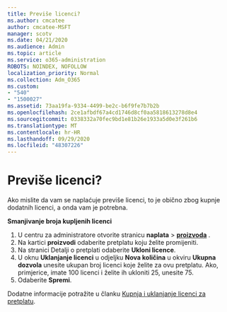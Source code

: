 ```yaml
---
title: Previše licenci?
ms.author: cmcatee
author: cmcatee-MSFT
manager: scotv
ms.date: 04/21/2020
ms.audience: Admin
ms.topic: article
ms.service: o365-administration
ROBOTS: NOINDEX, NOFOLLOW
localization_priority: Normal
ms.collection: Adm_O365
ms.custom:
- "540"
- "1500027"
ms.assetid: 73aa19fa-9334-4499-be2c-b6f9fe7b7b2b
ms.openlocfilehash: 2ce1afbdf67a4cd1746d8cf0aa5818613278d8e4
ms.sourcegitcommit: 0338332a70fec9bd1e81b26e1933a5d0e3f261b6
ms.translationtype: MT
ms.contentlocale: hr-HR
ms.lasthandoff: 09/29/2020
ms.locfileid: "48307226"
---
```

# <a name="too-many-licenses"></a>Previše licenci?

Ako mislite da vam se naplaćuje previše licenci, to je obično zbog kupnje dodatnih licenci, a onda vam je potrebna.
  
**Smanjivanje broja kupljenih licenci**
  
1. U centru za administratore otvorite stranicu **naplata** \> **[proizvoda](https://go.microsoft.com/fwlink/p/?linkid=842054)** .
2. Na kartici **proizvodi** odaberite pretplatu koju želite promijeniti.
3. Na stranici Detalji o pretplati odaberite **Ukloni licence**.
4. U oknu **Uklanjanje licenci** u odjeljku **Nova količina** u okviru **Ukupna dozvola** unesite ukupan broj licenci koje želite za ovu pretplatu. Ako, primjerice, imate 100 licenci i želite ih ukloniti 25, unesite 75.
5. Odaberite **Spremi**.

Dodatne informacije potražite u članku [Kupnja i uklanjanje licenci za pretplatu](https://docs.microsoft.com/microsoft-365/commerce/licenses/buy-licenses).